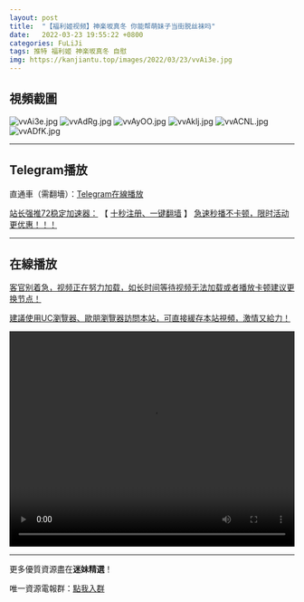 ```yaml
---
layout: post
title:  "【福利姬视频】神楽坂真冬 你能帮萌妹子当街脱丝袜吗"
date:   2022-03-23 19:55:22 +0800
categories: FuLiJi
tags: 推特 福利姬 神楽坂真冬 自慰
img: https://kanjiantu.top/images/2022/03/23/vvAi3e.jpg
---
```



## 視頻截圖

![vvAi3e.jpg](https://kanjiantu.top/images/2022/03/23/vvAi3e.jpg)
![vvAdRg.jpg](https://kanjiantu.top/images/2022/03/23/vvAdRg.jpg)
![vvAyOO.jpg](https://kanjiantu.top/images/2022/03/23/vvAyOO.jpg)
![vvAklj.jpg](https://kanjiantu.top/images/2022/03/23/vvAklj.jpg)
![vvACNL.jpg](https://kanjiantu.top/images/2022/03/23/vvACNL.jpg)
![vvADfK.jpg](https://kanjiantu.top/images/2022/03/23/vvADfK.jpg)

* * *
## Telegram播放

直通車（需翻墻）：[Telegram在線播放](https://t.me/mimeijingxuan/285)

<u>站长强推72稳定加速器：</u> 【 [十秒注册、一键翻墙](https://www.mimei.blog/skip/vpn.html) 】
<u>  急速秒播不卡顿，限时活动更优惠！！！</u>
* * *
## 在線播放
<u>客官别着急，视频正在努力加载，如长时间等待视频无法加载或者播放卡顿建议更换节点！</u>

<u>建議使用UC瀏覽器、歐朋瀏覽器訪問本站，可直接緩存本站視頻，激情又給力！</u>
<center><video src="https://cdn.publer.io/uploads/videos/6245e7dfdb279736bfa807ac/d920ef9f0d4b7fc5a3e5491dee17e96d.mp4" width="100%" height="380px" controls="controls"></video></center>


* * *
更多優質資源盡在**迷妹精選**！

唯一資源電報群：[點我入群](https://t.me/mimeijingxuan)


